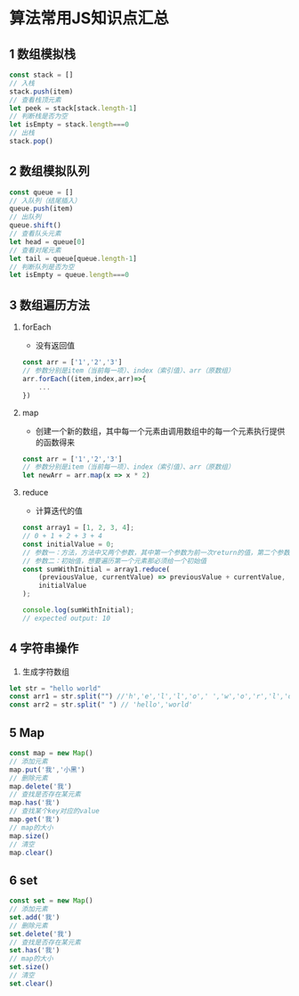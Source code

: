 # 算法常用JS知识点汇总
## 1 数组模拟栈
```JavaScript
const stack = []
// 入栈
stack.push(item)
// 查看栈顶元素
let peek = stack[stack.length-1]
// 判断栈是否为空
let isEmpty = stack.length===0
// 出栈
stack.pop()
```
## 2 数组模拟队列
```javascript
const queue = []
// 入队列（结尾插入）
queue.push(item)
// 出队列
queue.shift()
// 查看队头元素
let head = queue[0]
// 查看对尾元素
let tail = queue[queue.length-1]
// 判断队列是否为空
let isEmpty = queue.length===0
```
## 3 数组遍历方法
1. forEach

    - 没有返回值
    ```javascript
    const arr = ['1','2','3']
    // 参数分别是item（当前每一项）、index（索引值）、arr（原数组）
    arr.forEach((item,index,arr)=>{
        ...
    })
    ```
2. map
    
    - 创建一个新的数组，其中每一个元素由调用数组中的每一个元素执行提供的函数得来
    ```javascript
    const arr = ['1','2','3']
    // 参数分别是item（当前每一项）、index（索引值）、arr（原数组）
    let newArr = arr.map(x => x * 2)
    ```
3. reduce
 
    - 计算迭代的值

    ```javascript
    const array1 = [1, 2, 3, 4];
    // 0 + 1 + 2 + 3 + 4
    const initialValue = 0;
    // 参数一：方法，方法中又两个参数，其中第一个参数为前一次return的值，第二个参数是当 前数组的值
    // 参数二：初始值，想要遍历第一个元素那必须给一个初始值
    const sumWithInitial = array1.reduce(
        (previousValue, currentValue) => previousValue + currentValue,
        initialValue
    );

    console.log(sumWithInitial);
    // expected output: 10
    ```
## 4 字符串操作
1. 生成字符数组

```js
let str = "hello world"
const arr1 = str.split("") //'h','e','l','l','o',' ','w','o','r','l','d'
const arr2 = str.split(" ") // 'hello','world'
```
## 5 Map
```js
const map = new Map()
// 添加元素
map.put('我','小黑')
// 删除元素
map.delete('我')
// 查找是否存在某元素
map.has('我')
// 查找某个key对应的value
map.get('我')
// map的大小
map.size()
// 清空
map.clear()
```
## 6 set
```js
const set = new Map()
// 添加元素
set.add('我')
// 删除元素
set.delete('我')
// 查找是否存在某元素
set.has('我')
// map的大小
set.size()
// 清空
set.clear()
```